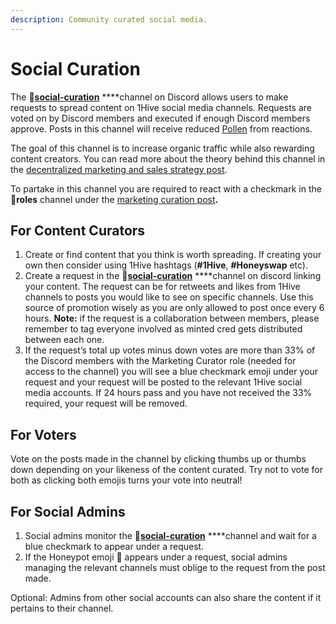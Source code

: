 ```yaml
---
description: Community curated social media.
---
```


# Social Curation

The 🐝[**social-curation**](https://discord.gg/wKM3NnFfsS) ****channel on Discord allows users to make requests to spread content on 1Hive social media channels. Requests are voted on by Discord members and executed if enough Discord members approve. Posts in this channel will receive reduced [Pollen](../../getting-started/pollen.md) from reactions.

The goal of this channel is to increase organic traffic while also rewarding content creators. You can read more about the theory behind this channel in the [decentralized marketing and sales strategy post](https://forum.1hive.org/t/decentralized-marketing-and-sales-strategy-for-1hive-buzz/1400).

To partake in this channel you are required to react with a checkmark in the 🧚**roles** channel under the [marketing curation post](https://discord.com/channels/698287700834517064/774020443727462410/796880461410336798)**.**

## For Content Curators

1. Create or find content that you think is worth spreading. If creating your own then consider using 1Hive hashtags \(**\#1Hive**, **\#Honeyswap** etc\).
2. Create a request in the 🐝[**social-curation**](https://discord.gg/wKM3NnFfsS) ****channel on discord linking your content. The request can be for retweets and likes from 1Hive channels to posts you would like to see on specific channels. Use this source of promotion wisely as you are only allowed to post once every 6 hours. **Note:** if the request is a collaboration between members, please remember to tag everyone involved as minted cred gets distributed between each one.
3. If the request’s total up votes minus down votes are more than 33% of the Discord members with the Marketing Curator role \(needed for access to the channel\) you will see a blue checkmark emoji under your request and your request will be posted to the relevant 1Hive social media accounts. If 24 hours pass and you have not received the 33% required, your request will be removed.

## For Voters

Vote on the posts made in the channel by clicking thumbs up or thumbs down depending on your likeness of the content curated. Try not to vote for both as clicking both emojis turns your vote into neutral!

## For Social Admins

1. Social admins monitor the 🐝[**social-curation**](https://discord.gg/wKM3NnFfsS) ****channel and wait for a blue checkmark to appear under a request.
2. If the Honeypot emoji 🍯 appears under a request, social admins managing the relevant channels must oblige to the request from the post made.

Optional: Admins from other social accounts can also share the content if it pertains to their channel.

